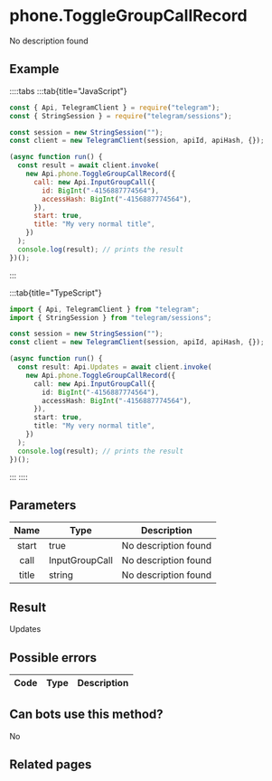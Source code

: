 # phone.ToggleGroupCallRecord

No description found

## Example

::::tabs
:::tab{title="JavaScript"}

```js
const { Api, TelegramClient } = require("telegram");
const { StringSession } = require("telegram/sessions");

const session = new StringSession("");
const client = new TelegramClient(session, apiId, apiHash, {});

(async function run() {
  const result = await client.invoke(
    new Api.phone.ToggleGroupCallRecord({
      call: new Api.InputGroupCall({
        id: BigInt("-4156887774564"),
        accessHash: BigInt("-4156887774564"),
      }),
      start: true,
      title: "My very normal title",
    })
  );
  console.log(result); // prints the result
})();
```

:::

:::tab{title="TypeScript"}

```ts
import { Api, TelegramClient } from "telegram";
import { StringSession } from "telegram/sessions";

const session = new StringSession("");
const client = new TelegramClient(session, apiId, apiHash, {});

(async function run() {
  const result: Api.Updates = await client.invoke(
    new Api.phone.ToggleGroupCallRecord({
      call: new Api.InputGroupCall({
        id: BigInt("-4156887774564"),
        accessHash: BigInt("-4156887774564"),
      }),
      start: true,
      title: "My very normal title",
    })
  );
  console.log(result); // prints the result
})();
```

:::
::::

## Parameters

| Name  | Type           | Description          |
| :---: | -------------- | -------------------- |
| start | true           | No description found |
| call  | InputGroupCall | No description found |
| title | string         | No description found |

## Result

Updates

## Possible errors

| Code | Type | Description |
| :--: | ---- | ----------- |

## Can bots use this method?

No

## Related pages
